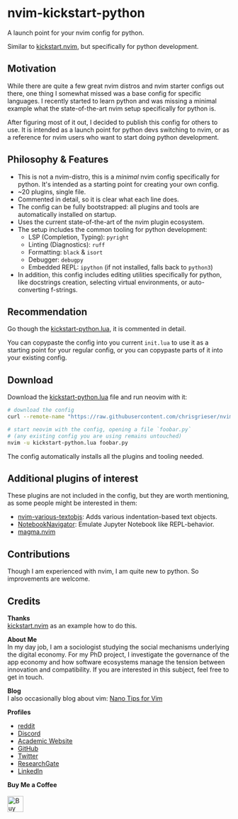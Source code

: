 <!-- LTeX: enabled=false -->
# nvim-kickstart-python <!-- LTeX: enabled=true -->

A launch point for your nvim config for python.

Similar to [kickstart.nvim](https://github.com/nvim-lua/kickstart.nvim), but specifically for python development.

## Motivation
<!-- vale Google.FirstPerson = NO -->
While there are quite a few great nvim distros and nvim starter configs out there, one thing I somewhat missed was a base config for specific languages. I recently started to learn python and was missing a minimal example what the state-of-the-art nvim setup specifically for python is.

After figuring most of it out, I decided to publish this config for others to use. It is intended as a launch point for python devs switching to nvim, or as a reference for nvim users who want to start doing python development.
<!-- vale Google.FirstPerson = NO -->

## Philosophy & Features
- This is not a nvim-distro, this is a *minimal* nvim config specifically for python. It's intended as a starting point for creating your own config.
- ~20 plugins, single file.
- Commented in detail, so it is clear what each line does.
- The config can be fully bootstrapped: all plugins and tools are automatically installed on startup.
- Uses the current state-of-the-art of the nvim plugin ecosystem.
- The setup includes the common tooling for python development:
    - LSP (Completion, Typing): `pyright`
    - Linting (Diagnostics): `ruff`
    - Formatting: `black` & `isort`
    - Debugger: `debugpy`
    - Embedded REPL: `ipython` (if not installed, falls back to `python3`)
- In addition, this config includes editing utilities specifically for python, like docstrings creation, selecting virtual environments, or auto-converting f-strings.

## Recommendation
Go though the [kickstart-python.lua](./kickstart-python.lua), it is commented in detail.

You can copypaste the config into you current `init.lua` to use it as a starting point for your regular config, or you can copypaste parts of it into your existing config.

## Download
Download the [kickstart-python.lua](./kickstart-python.lua) file and run neovim with it:

```bash
# download the config
curl --remote-name "https://raw.githubusercontent.com/chrisgrieser/nvim-kickstart-python/main/kickstart-python.lua"

# start neovim with the config, opening a file `foobar.py`
# (any existing config you are using remains untouched)
nvim -u kickstart-python.lua foobar.py
```

The config automatically installs all the plugins and tooling needed.
<!-- vale Google.FirstPerson = NO -->

## Additional plugins of interest
These plugins are not included in the config, but they are worth mentioning, as some people might be interested in them:
- [nvim-various-textobjs](https://github.com/chrisgrieser/nvim-various-textobjs): Adds various indentation-based text objects.
- [NotebookNavigator](https://github.com/GCBallesteros/NotebookNavigator.nvim): Emulate Jupyter Notebook like REPL-behavior.
- [magma.nvim](https://github.com/dccsillag/magma-nvim)

## Contributions
Though I am experienced with nvim, I am quite new to python. So improvements are welcome.

## Credits
__Thanks__  
[kickstart.nvim](https://github.com/nvim-lua/kickstart.nvim) as an example how to do this.

__About Me__  
In my day job, I am a sociologist studying the social mechanisms underlying the digital economy. For my PhD project, I investigate the governance of the app economy and how software ecosystems manage the tension between innovation and compatibility. If you are interested in this subject, feel free to get in touch.

__Blog__  
I also occasionally blog about vim: [Nano Tips for Vim](https://nanotipsforvim.prose.sh)

__Profiles__  
- [reddit](https://www.reddit.com/user/pseudometapseudo/)
- [Discord](https://discordapp.com/users/462774483044794368/)
- [Academic Website](https://chris-grieser.de/)
- [GitHub](https://github.com/chrisgrieser/)
- [Twitter](https://twitter.com/pseudo_meta)
- [ResearchGate](https://www.researchgate.net/profile/Christopher-Grieser)
- [LinkedIn](https://www.linkedin.com/in/christopher-grieser-ba693b17a/)

__Buy Me a Coffee__  
<br>
<a href='https://ko-fi.com/Y8Y86SQ91' target='_blank'><img height='36' style='border:0px;height:36px;' src='https://cdn.ko-fi.com/cdn/kofi1.png?v=3' border='0' alt='Buy Me a Coffee at ko-fi.com' /></a>
